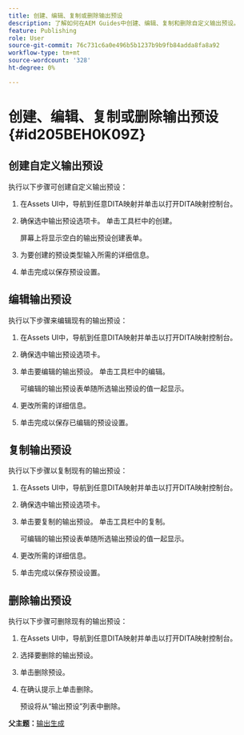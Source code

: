 ```yaml
---
title: 创建、编辑、复制或删除输出预设
description: 了解如何在AEM Guides中创建、编辑、复制和删除自定义输出预设。
feature: Publishing
role: User
source-git-commit: 76c731c6a0e496b5b1237b9b9fb84adda8fa8a92
workflow-type: tm+mt
source-wordcount: '328'
ht-degree: 0%

---
```


# 创建、编辑、复制或删除输出预设 {#id205BEH0K09Z}

## 创建自定义输出预设

执行以下步骤可创建自定义输出预设：

1. 在Assets UI中，导航到任意DITA映射并单击以打开DITA映射控制台。

1. 确保选中输出预设选项卡。 单击工具栏中的创建。

   屏幕上将显示空白的输出预设创建表单。

1. 为要创建的预设类型输入所需的详细信息。

1. 单击完成以保存预设设置。


## 编辑输出预设

执行以下步骤来编辑现有的输出预设：

1. 在Assets UI中，导航到任意DITA映射并单击以打开DITA映射控制台。

1. 确保选中输出预设选项卡。

1. 单击要编辑的输出预设。 单击工具栏中的编辑。

   可编辑的输出预设表单随所选输出预设的值一起显示。

1. 更改所需的详细信息。

1. 单击完成以保存已编辑的预设设置。


## 复制输出预设

执行以下步骤以复制现有的输出预设：

1. 在Assets UI中，导航到任意DITA映射并单击以打开DITA映射控制台。

1. 确保选中输出预设选项卡。

1. 单击要复制的输出预设。 单击工具栏中的复制。

   可编辑的输出预设表单随所选输出预设的值一起显示。

1. 更改所需的详细信息。

1. 单击完成以保存预设设置。


## 删除输出预设

执行以下步骤可删除现有的输出预设：

1. 在Assets UI中，导航到任意DITA映射并单击以打开DITA映射控制台。

1. 选择要删除的输出预设。

1. 单击删除预设。

1. 在确认提示上单击删除。

   预设将从“输出预设”列表中删除。


**父主题：**[&#x200B;输出生成](generate-output.md)
